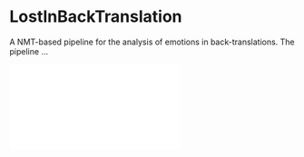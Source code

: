 # LostInBackTranslation

A NMT-based pipeline for the analysis of emotions in back-translations. The pipeline ...

![Pipeline Figure](fig/pipeline.pdf)
